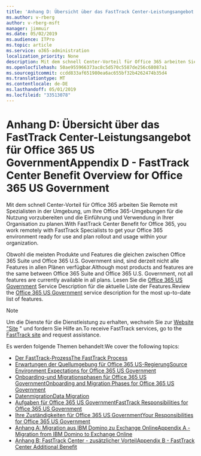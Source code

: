 ```yaml
---
title: 'Anhang D: Übersicht über das FastTrack Center-Leistungsangebot für Office 365 US Government'
ms.author: v-rberg
author: v-rberg-msft
manager: jimmuir
ms.date: 05/02/2019
ms.audience: ITPro
ms.topic: article
ms.service: o365-administration
localization_priority: None
description: Mit dem schnell Center-Vorteil für Office 365 arbeiten Sie Remote mit Spezialisten in der Umgebung, um Ihre Office 365-Umgebungen für die Nutzung vorzubereiten und die Einführung und Verwendung in Ihrer Organisation zu planen.
ms.openlocfilehash: 50ae955966373ac8c5d570c5587de256c68087a1
ms.sourcegitcommit: ccdd833af651980ea6ac655bf32b4262474b35d4
ms.translationtype: MT
ms.contentlocale: de-DE
ms.lasthandoff: 05/01/2019
ms.locfileid: "33513078"
---
```

# <a name="appendix-d---fasttrack-center-benefit-overview-for-office-365-us-government"></a><span data-ttu-id="26193-103">Anhang D: Übersicht über das FastTrack Center-Leistungsangebot für Office 365 US Government</span><span class="sxs-lookup"><span data-stu-id="26193-103">Appendix D - FastTrack Center Benefit Overview for Office 365 US Government</span></span>

<span data-ttu-id="26193-104">Mit dem schnell Center-Vorteil für Office 365 arbeiten Sie Remote mit Spezialisten in der Umgebung, um Ihre Office 365-Umgebungen für die Nutzung vorzubereiten und die Einführung und Verwendung in Ihrer Organisation zu planen.</span><span class="sxs-lookup"><span data-stu-id="26193-104">With FastTrack Center Benefit for Office 365, you work remotely with FastTrack Specialists to get your Office 365 environment ready for use and plan rollout and usage within your organization.</span></span> 
  
<span data-ttu-id="26193-105">Obwohl die meisten Produkte und Features die gleichen zwischen Office 365 Suite und Office 365 U.S. Government sind, sind derzeit nicht alle Features in allen Plänen verfügbar.</span><span class="sxs-lookup"><span data-stu-id="26193-105">Although most products and features are the same between Office 365 Suite and Office 365 U.S. Government, not all features are currently available in all plans.</span></span> <span data-ttu-id="26193-106">Lesen Sie die [Office 365 US Government](https://aka.ms/aboutgovcloud) Service Description für die aktuelle Liste der Features.</span><span class="sxs-lookup"><span data-stu-id="26193-106">Review the [Office 365 US Government](https://aka.ms/aboutgovcloud) service description for the most up-to-date list of features.</span></span>

> [!NOTE]
> <span data-ttu-id="26193-107">Um die Dienste für die Dienstleistung zu erhalten, wechseln Sie zur [Website "Site](https://go.microsoft.com/fwlink/?linkid=780698) " und fordern Sie Hilfe an.</span><span class="sxs-lookup"><span data-stu-id="26193-107">To receive FastTrack services, go to the [FastTrack site](https://go.microsoft.com/fwlink/?linkid=780698) and request assistance.</span></span>  

<span data-ttu-id="26193-108">Es werden folgende Themen behandelt:</span><span class="sxs-lookup"><span data-stu-id="26193-108">We cover the following topics:</span></span>
- [<span data-ttu-id="26193-109">Der FastTrack-Prozess</span><span class="sxs-lookup"><span data-stu-id="26193-109">The FastTrack Process</span></span>](O365-fasttrack-process.md) 
- [<span data-ttu-id="26193-110">Erwartungen der Quellumgebung für Office 365 US-Regierung</span><span class="sxs-lookup"><span data-stu-id="26193-110">Source Environment Expectations for Office 365 US Government</span></span>](US-Gov-appendix-source-environment-expectations.md)   
- [<span data-ttu-id="26193-111">Onboarding-und Migrationsphasen für Office 365 US Government</span><span class="sxs-lookup"><span data-stu-id="26193-111">Onboarding and Migration Phases for Office 365 US Government</span></span>](US-Gov-appendix-onboarding-and-migration.md)
- [<span data-ttu-id="26193-112">Datenmigration</span><span class="sxs-lookup"><span data-stu-id="26193-112">Data Migration</span></span>](O365-data-migration.md)    
- [<span data-ttu-id="26193-113">Aufgaben für Office 365 US Government</span><span class="sxs-lookup"><span data-stu-id="26193-113">FastTrack Responsibilities for Office 365 US Government</span></span>](US-Gov-appendix-fasttrack-responsibilities.md)   
- [<span data-ttu-id="26193-114">Ihre Zuständigkeiten für Office 365 US Government</span><span class="sxs-lookup"><span data-stu-id="26193-114">Your Responsibilities for Office 365 US Government</span></span>](US-Gov-appendix-your-responsibilities.md) 
- [<span data-ttu-id="26193-115">Anhang A: Migration aus IBM Domino zu Exchange Online</span><span class="sxs-lookup"><span data-stu-id="26193-115">Appendix A - Migration from IBM Domino to Exchange Online</span></span>](O365-from-ibm-domino-to-exchange-online.md)   
- [<span data-ttu-id="26193-116">Anhang B: FastTrack Center - zusätzlicher Vorteil</span><span class="sxs-lookup"><span data-stu-id="26193-116">Appendix B - FastTrack Center Additional Benefit</span></span>](O365-fasttrack-additional-benefits.md)


